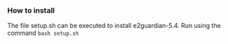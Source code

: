 ### How to install
The file setup.sh can be executed to install e2guardian-5.4.
Run using the command `bash setup.sh`
